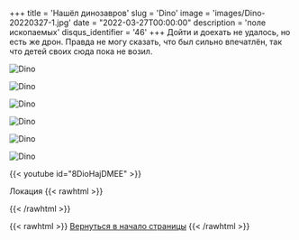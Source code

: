 +++
title = 'Нашёл динозавров'
slug = 'Dino'
image = 'images/Dino-20220327-1.jpg'
date = "2022-03-27T00:00:00"
description = 'поле ископаемых'
disqus_identifier = '46'
+++
Дойти и доехать не удалось, но есть же дрон. Правда не могу сказать, что был сильно впечатлён, так что детей своих сюда пока не возил.

![Dino](/images/Dino-20220327-2.jpg)

![Dino](/images/Dino-20220327-3.jpg)

![Dino](/images/Dino-20220327-4.jpg)

![Dino](/images/Dino-20220327-5.jpg)

![Dino](/images/Dino-20220327-6.jpg)

![Dino](/images/Dino-20220327-7.jpg)

{{< youtube id="8DioHajDMEE" >}}

Локация
{{< rawhtml >}}
<script type="text/javascript" charset="utf-8" async src="https://api-maps.yandex.ru/services/constructor/1.0/js/?um=constructor%3A455a8dfc63d273e08035f4ad25c9f01e1078a3cb7943acef764907488340af5c&amp;width=500&amp;height=400&amp;lang=ru_RU&amp;scroll=true"></script>
{{< /rawhtml >}}

{{< rawhtml >}}
<a href="#">Вернуться в начало страницы</a>
{{< /rawhtml >}}
